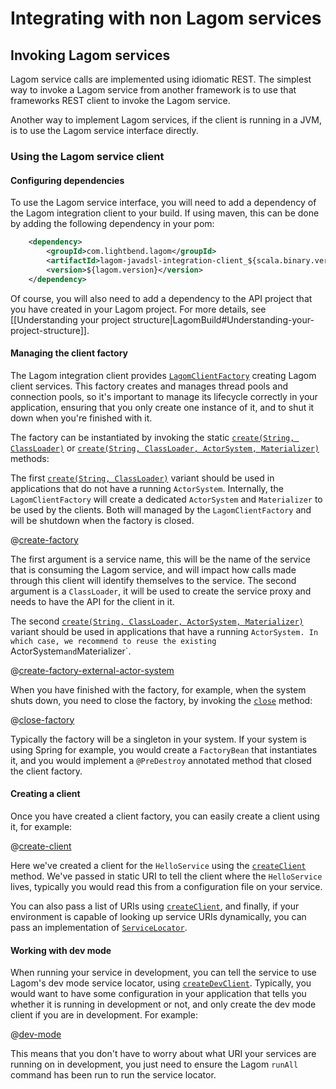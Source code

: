 # Integrating with non Lagom services

## Invoking Lagom services

Lagom service calls are implemented using idiomatic REST.  The simplest way to invoke a Lagom service from another framework is to use that frameworks REST client to invoke the Lagom service.

Another way to implement Lagom services, if the client is running in a JVM, is to use the Lagom service interface directly.

### Using the Lagom service client

#### Configuring dependencies

To use the Lagom service interface, you will need to add a dependency of the Lagom integration client to your build.  If using maven, this can be done by adding the following dependency in your pom:

```xml
    <dependency>
        <groupId>com.lightbend.lagom</groupId>
        <artifactId>lagom-javadsl-integration-client_${scala.binary.version}</artifactId>
        <version>${lagom.version}</version>
    </dependency>
```

Of course, you will also need to add a dependency to the API project that you have created in your Lagom project.  For more details, see [[Understanding your project structure|LagomBuild#Understanding-your-project-structure]].

#### Managing the client factory

The Lagom integration client provides [`LagomClientFactory`](api/index.html?com/lightbend/lagom/javadsl/client/integration/LagomClientFactory.html) creating Lagom client services.  This factory creates and manages thread pools and connection pools, so it's important to manage its lifecycle correctly in your application, ensuring that you only create one instance of it, and to shut it down when you're finished with it.

The factory can be instantiated by invoking the static [`create(String, ClassLoader)`](api/index.html?com/lightbend/lagom/javadsl/client/integration/LagomClientFactory.html#create-java.lang.String-java.lang.ClassLoader-) or [`create(String, ClassLoader, ActorSystem, Materializer)`](api/index.html?com/lightbend/lagom/javadsl/client/integration/LagomClientFactory.html#create-java.lang.String-java.lang.ClassLoader-akka.actor.ActorSystem-akka.stream.Materializer-) methods:

The first [`create(String, ClassLoader)`](api/index.html?com/lightbend/lagom/javadsl/client/integration/LagomClientFactory.html#create-java.lang.String-java.lang.ClassLoader-) variant should be used in applications that do not have a running `ActorSystem`. Internally, the `LagomClientFactory` will create a dedicated `ActorSystem` and `Materializer` to be used by the clients. Both will managed by the `LagomClientFactory` and will be shutdown when the factory is closed.

@[create-factory](code/docs/advanced/IntegratingNonLagom.java)

The first argument is a service name, this will be the name of the service that is consuming the Lagom service, and will impact how calls made through this client will identify themselves to the service.  The second argument is a `ClassLoader`, it will be used to create the service proxy and needs to have the API for the client in it.

The second [`create(String, ClassLoader, ActorSystem, Materializer)`](api/index.html?com/lightbend/lagom/javadsl/client/integration/LagomClientFactory.html#create-java.lang.String-java.lang.ClassLoader-akka.actor.ActorSystem-akka.stream.Materializer-) variant should be used in applications that have a running `ActorSystem. In which case, we recommend to reuse the existing `ActorSystem` and `Materializer`.

@[create-factory-external-actor-system](code/docs/advanced/IntegratingNonLagom.java)

When you have finished with the factory, for example, when the system shuts down, you need to close the factory, by invoking the [`close`](api/index.html?com/lightbend/lagom/javadsl/client/integration/LagomClientFactory.html#close--) method:

@[close-factory](code/docs/advanced/IntegratingNonLagom.java)

Typically the factory will be a singleton in your system.  If your system is using Spring for example, you would create a `FactoryBean` that instantiates it, and you would implement a `@PreDestroy` annotated method that closed the client factory.

#### Creating a client

Once you have created a client factory, you can easily create a client using it, for example:

@[create-client](code/docs/advanced/IntegratingNonLagom.java)

Here we've created a client for the `HelloService` using the [`createClient`](api/index.html?com/lightbend/lagom/javadsl/client/integration/LagomClientFactory.html#createClient-java.lang.Class-java.net.URI-) method.  We've passed in static URI to tell the client where the `HelloService` lives, typically you would read this from a configuration file on your service.

You can also pass a list of URIs using [`createClient`](api/index.html?com/lightbend/lagom/javadsl/client/integration/LagomClientFactory.html#createClient-java.lang.Class-java.util.Collection-), and finally, if your environment is capable of looking up service URIs dynamically, you can pass an implementation of [`ServiceLocator`](api/index.html?com/lightbend/lagom/javadsl/api/ServiceLocator.html).

#### Working with dev mode

When running your service in development, you can tell the service to use Lagom's dev mode service locator, using  [`createDevClient`](api/index.html?com/lightbend/lagom/javadsl/client/integration/LagomClientFactory.html#createDevClient-java.lang.Class-).  Typically, you would want to have some configuration in your application that tells you whether it is running in development or not, and only create the dev mode client if you are in development.  For example:

@[dev-mode](code/docs/advanced/IntegratingNonLagom.java)

This means that you don't have to worry about what URI your services are running on in development, you just need to ensure the Lagom `runAll` command has been run to run the service locator.
